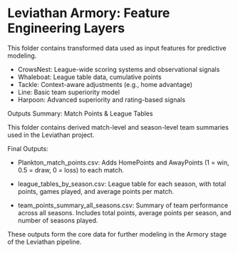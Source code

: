 # Leviathan Armory: Feature Engineering Layers

This folder contains transformed data used as input features for predictive modeling.

- CrowsNest: League-wide scoring systems and observational signals
- Whaleboat: League table data, cumulative points
- Tackle: Context-aware adjustments (e.g., home advantage)
- Line: Basic team superiority model
- Harpoon: Advanced superiority and rating-based signals

Outputs Summary: Match Points & League Tables

This folder contains derived match-level and season-level team summaries used in the Leviathan project.

Final Outputs:

- Plankton_match_points.csv:
  Adds HomePoints and AwayPoints (1 = win, 0.5 = draw, 0 = loss) to each match.
  
- league_tables_by_season.csv:
  League table for each season, with total points, games played, and average points per match.

- team_points_summary_all_seasons.csv:
  Summary of team performance across all seasons. Includes total points, average points per season, and number of seasons played.

These outputs form the core data for further modeling in the Armory stage of the Leviathan pipeline.

